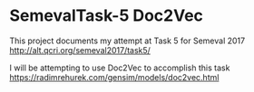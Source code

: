 # SemevalTask-5 Doc2Vec

This project documents my attempt at Task 5 for Semeval 2017
http://alt.qcri.org/semeval2017/task5/

I will be attempting to use Doc2Vec to accomplish this task
https://radimrehurek.com/gensim/models/doc2vec.html

